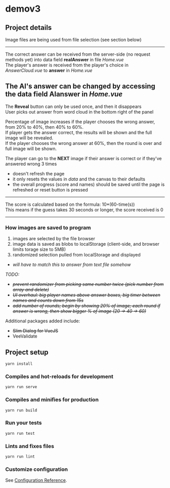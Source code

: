 # demov3

## Project details  
Image files are being used from file selection (see section below)  

---
The correct answer can be received from the server-side (no request methods yet) into data field **realAnswer** in file *Home.vue*  
The player's answer is received from the player's choice in *AnswerCloud.vue* to **answer** in *Home.vue*  
  
The AI's answer can be changed by accessing the data field **AIanswer** in *Home.vue*  
---
The **Reveal** button can only be used once, and then it disappears  
User picks out answer from word cloud in the bottom right of the panel  
  
Percentage of image increases if the player chooses the wrong answer, from 20% to 40%, then 40% to 60%.  
If player gets the answer correct, the results will be shown and the full image will be revealed.  
If the player chooses the wrong answer at 60%, then the round is over and full image will be shown.  
  
The player can go to the **NEXT** image if their answer is correct or if they've answered wrong 3 times  
- doesn't refresh the page
- it only resets the values in *data* and the canvas to their defaults
- the overall progress (score and names) should be saved until the page is refreshed or reset button is pressed  
---
The score is calculated based on the formula: 10*(60-time(s))  
This means if the guess takes 30 seconds or longer, the score received is 0  
  
---
### How images are saved to program
1. images are selected by the file browser
2. image data is saved as blobs to localStorage (client-side, and browser limits torage size to 5MB)
3. randomized selection pulled from localStorage and displayed
- *will have to match this to answer from text file somehow*
  
*TODO:* 
- ~~*prevent randomizer from picking same number twice (pick number from array and delete)*~~
- ~~*UI overhaul: big player names above answer boxes, big timer between names and counts down from 15s*~~
- ~~*add number of rounds; begin by showing 20% of image; each round if answer is wrong, then show bigger % of image (20 -> 40 -> 60)*~~


Additional packages added include:
- ~~Slim Dialog for VueJS~~
- VeeValidate

## Project setup
```
yarn install
```

### Compiles and hot-reloads for development
```
yarn run serve
```

### Compiles and minifies for production
```
yarn run build
```

### Run your tests
```
yarn run test
```

### Lints and fixes files
```
yarn run lint
```

### Customize configuration
See [Configuration Reference](https://cli.vuejs.org/config/).
